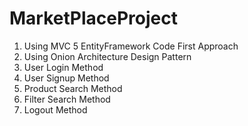 # MarketPlaceProject
1. Using MVC 5 EntityFramework Code First Approach
2. Using Onion Architecture Design Pattern
3. User Login Method
4. User Signup Method
5. Product Search Method
6. Filter Search Method
7. Logout Method
